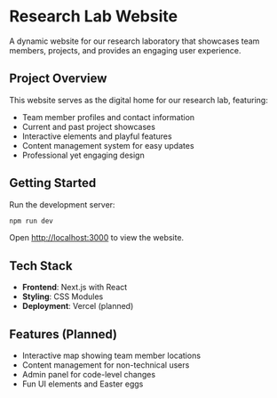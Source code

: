 # Research Lab Website

A dynamic website for our research laboratory that showcases team members, projects, and provides an engaging user experience.

## Project Overview

This website serves as the digital home for our research lab, featuring:

- Team member profiles and contact information
- Current and past project showcases
- Interactive elements and playful features
- Content management system for easy updates
- Professional yet engaging design

## Getting Started

Run the development server:

```bash
npm run dev
```

Open [http://localhost:3000](http://localhost:3000) to view the website.

## Tech Stack

- **Frontend**: Next.js with React
- **Styling**: CSS Modules
- **Deployment**: Vercel (planned)

## Features (Planned)

- Interactive map showing team member locations
- Content management for non-technical users
- Admin panel for code-level changes
- Fun UI elements and Easter eggs
